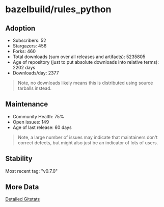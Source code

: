 # bazelbuild/rules_python

## Adoption

- Subscribers: 52
- Stargazers: 456
- Forks: 460
- Total downloads (sum over all releases and artifacts): 5235805
- Age of repository (just to put absolute downloads into relative terms): 2202 days
- Downloads/day: 2377

> Note, no downloads likely means this is distributed using source tarballs instead.

## Maintenance

- Community Health: 75%
- Open issues: 149
- Age of last release: 60 days

> Note, a large number of issues may indicate that maintainers don't correct defects, but might also
> just be an indicator of lots of users.

## Stability

Most recent tag: "v0.7.0"

## More Data

[Detailed Gitstats](/bazel-catalog/gitstats/bazelbuild/rules_python)

